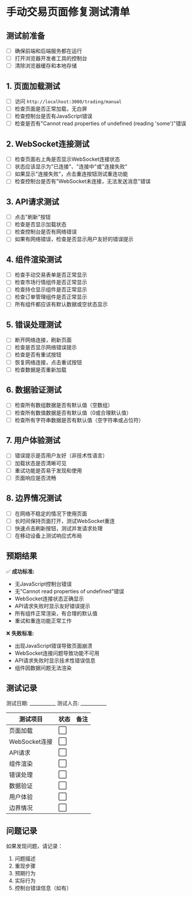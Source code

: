 # 手动交易页面修复测试清单

## 测试前准备
- [ ] 确保前端和后端服务都在运行
- [ ] 打开浏览器开发者工具的控制台
- [ ] 清除浏览器缓存和本地存储

## 1. 页面加载测试
- [ ] 访问 `http://localhost:3000/trading/manual`
- [ ] 检查页面是否正常加载，无白屏
- [ ] 检查控制台是否有JavaScript错误
- [ ] 检查是否有"Cannot read properties of undefined (reading 'some')"错误

## 2. WebSocket连接测试
- [ ] 检查页面右上角是否显示WebSocket连接状态
- [ ] 状态应该显示为"已连接"、"连接中"或"连接失败"
- [ ] 如果显示"连接失败"，点击重连按钮测试重连功能
- [ ] 检查控制台是否有"WebSocket未连接，无法发送消息"错误

## 3. API请求测试
- [ ] 点击"刷新"按钮
- [ ] 检查是否显示加载状态
- [ ] 检查控制台是否有网络错误
- [ ] 如果有网络错误，检查是否显示用户友好的错误提示

## 4. 组件渲染测试
- [ ] 检查手动交易表单是否正常显示
- [ ] 检查市场行情组件是否正常显示
- [ ] 检查持仓显示组件是否正常显示
- [ ] 检查订单管理组件是否正常显示
- [ ] 所有组件都应该有默认数据或空状态显示

## 5. 错误处理测试
- [ ] 断开网络连接，刷新页面
- [ ] 检查是否显示网络错误提示
- [ ] 检查是否有重试按钮
- [ ] 恢复网络连接，点击重试按钮
- [ ] 检查数据是否重新加载

## 6. 数据验证测试
- [ ] 检查所有数组数据是否有默认值（空数组）
- [ ] 检查所有数值数据是否有默认值（0或合理默认值）
- [ ] 检查所有字符串数据是否有默认值（空字符串或占位符）

## 7. 用户体验测试
- [ ] 错误提示是否用户友好（非技术性语言）
- [ ] 加载状态是否清晰可见
- [ ] 重试功能是否易于发现和使用
- [ ] 页面响应是否流畅

## 8. 边界情况测试
- [ ] 在网络不稳定的情况下使用页面
- [ ] 长时间保持页面打开，测试WebSocket重连
- [ ] 快速点击刷新按钮，测试并发请求处理
- [ ] 在移动设备上测试响应式布局

## 预期结果
✅ **成功标准:**
- 无JavaScript控制台错误
- 无"Cannot read properties of undefined"错误
- WebSocket连接状态正确显示
- API请求失败时显示友好错误提示
- 所有组件正常渲染，有合理的默认值
- 重试和重连功能正常工作

❌ **失败标准:**
- 出现JavaScript错误导致页面崩溃
- WebSocket连接问题导致功能不可用
- API请求失败时显示技术性错误信息
- 组件因数据问题无法渲染

## 测试记录
测试日期: ___________
测试人员: ___________

| 测试项目 | 状态 | 备注 |
|---------|------|------|
| 页面加载 | ⬜ | |
| WebSocket连接 | ⬜ | |
| API请求 | ⬜ | |
| 组件渲染 | ⬜ | |
| 错误处理 | ⬜ | |
| 数据验证 | ⬜ | |
| 用户体验 | ⬜ | |
| 边界情况 | ⬜ | |

## 问题记录
如果发现问题，请记录：
1. 问题描述
2. 重现步骤
3. 预期行为
4. 实际行为
5. 控制台错误信息（如有）